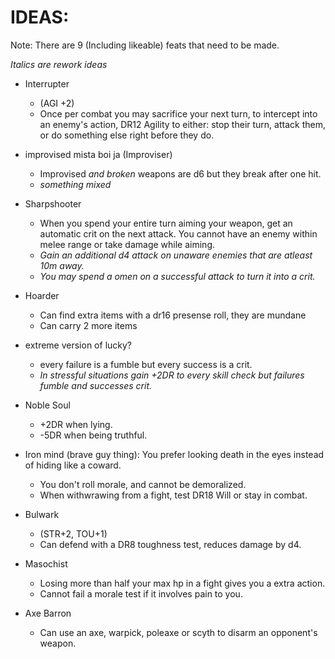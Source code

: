 # IDEAS:

Note: There are 9 (Including likeable) feats that need to be made.

*Italics are rework ideas*

- Interrupter
    - (AGI +2)
    - Once per combat you may sacrifice your next turn, to intercept into an enemy's action, DR12 Agility to either: stop their turn, attack them, or do something else right before they do.

- improvised mista boi ja (Improviser)
    - Improvised *and broken* weapons are d6 but they break after one hit.
    - *something mixed*

- Sharpshooter
    - When you spend your entire turn aiming your weapon, get an automatic crit on the next attack. You cannot have an enemy within melee range or take damage while aiming.
     - *Gain an additional d4 attack on unaware enemies that are atleast 10m away.*
     - *You may spend a omen on a successful attack to turn it into a crit.*

- Hoarder
    - Can find extra items with a dr16 presense roll, they are mundane
    - Can carry 2 more items

- extreme version of lucky?
    - every failure is a fumble but every success is a crit.
    - *In stressful situations gain +2DR to every skill check but failures fumble and successes crit.*
- Noble Soul
    - +2DR when lying.
    - -5DR when being truthful.

- Iron mind (brave guy thing): You prefer looking death in the eyes instead of hiding like a coward.
    - You don't roll morale, and cannot be demoralized.
    - When withwrawing from a fight, test DR18 Will or stay in combat.

- Bulwark
    - (STR+2, TOU+1)
    - Can defend with a DR8 toughness test, reduces damage by d4.

- Masochist
    - Losing more than half your max hp in a fight gives you a extra action.
    - Cannot fail a morale test if it involves pain to you.

- Axe Barron
    - Can use an axe, warpick, poleaxe or scyth to disarm an opponent's weapon. 
